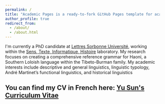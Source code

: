 ```yaml
---
permalink: /
title: "Academic Pages is a ready-to-fork GitHub Pages template for academic personal websites"
author_profile: true
redirect_from: 
  - /about/
  - /about.html
---
```


I'm currently a PhD candidate at [Lettres Sorbonne Université](https://lettres.sorbonne-universite.fr/), working within the [Sens, Texte, Informatique, Histoire](http://stih-sorbonne-universite.fr/) laboratory. My research focuses on creating a comprehensive reference grammar for Haoni, a Southern Loloish language within the Tibeto-Burman family. My academic interests include descriptive and general linguistics, linguistic typology, André Martinet’s functional linguistics, and historical linguistics

You can find my CV in French here: [Yu Sun's Curriculum Vitae](assets/CV_Yu%20SUN.pdf)
------
